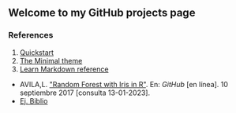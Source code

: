 ## Welcome to my GitHub projects page

### References

1. [Quickstart](https://docs.github.com/es/pages/quickstart)
2. [The Minimal theme](https://github.com/pages-themes/minimal)
3. [Learn Markdown reference](https://www.markdownguide.org/basic-syntax)

- AVILA,L. ["Random Forest with Iris in R"](https://lmavila.github.io/markdown_files/RF_Toy.html). En: *GitHub* [en línea]. 10 septiembre 2017 [consulta 13-01-2023].
- [Ej. Biblio](https://gist.github.com/guillearch/e6141830337983a9658e39f2b0aaba74#file-bibliografia-slgd-md)
